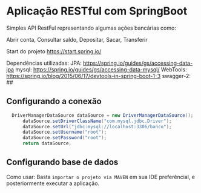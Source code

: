 # Aplicação RESTful com SpringBoot

Simples API RestFul representando algumas ações bancárias como:

  Abrir conta,
  Consultar saldo,
  Depositar,
  Sacar,
  Transferir

  Start do projeto
  https://start.spring.io/

  Dependências utilizadas:
  JPA: https://spring.io/guides/gs/accessing-data-jpa
  mysql: https://spring.io/guides/gs/accessing-data-mysql/
  WebTools: https://spring.io/blog/2015/06/17/devtools-in-spring-boot-1-3
  swagger-2: ##


  ## Configurando a conexão
  ```java
    DriverManagerDataSource dataSource = new DriverManagerDataSource();
		dataSource.setDriverClassName("com.mysql.jdbc.Driver");
		dataSource.setUrl("jdbc:mysql://localhost:3306/banco");
		dataSource.setUsername("root");
		dataSource.setPassword("root");
		return dataSource;
  ```
  ## Configurando base de dados


Como usar:
  Basta `importar o projeto via MAVEN` em sua IDE preferêncial, e posteriormente executar a aplicação.
